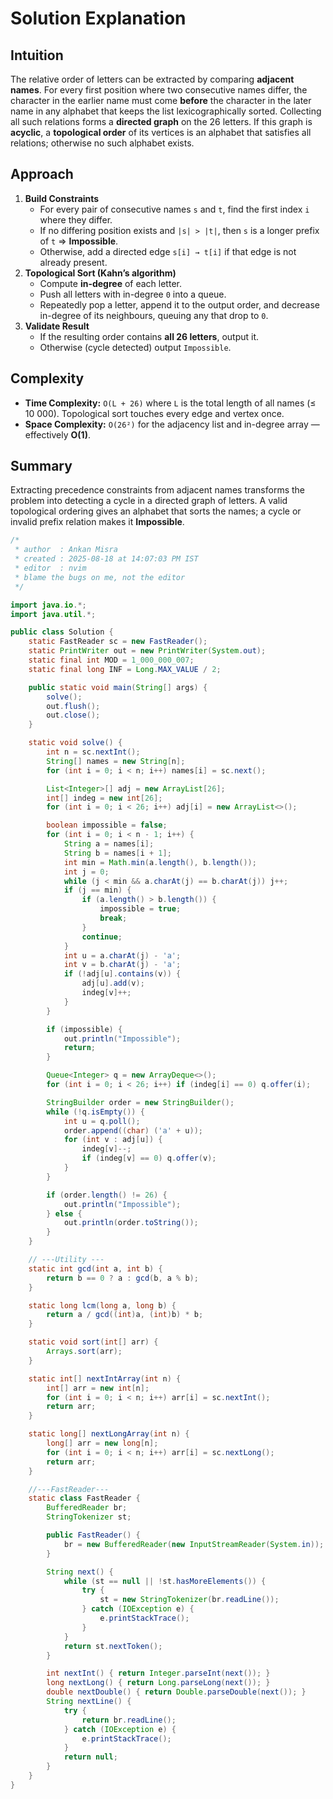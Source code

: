 

# Solution Explanation

## Intuition
The relative order of letters can be extracted by comparing **adjacent names**. For every first position where two consecutive names differ, the character in the earlier name must come **before** the character in the later name in any alphabet that keeps the list lexicographically sorted. Collecting all such relations forms a **directed graph** on the 26 letters. If this graph is **acyclic**, a **topological order** of its vertices is an alphabet that satisfies all relations; otherwise no such alphabet exists.

## Approach
1. **Build Constraints**
   - For every pair of consecutive names `s` and `t`, find the first index `i` where they differ.
   - If no differing position exists and `|s| > |t|`, then `s` is a longer prefix of `t` ⇒ **Impossible**.
   - Otherwise, add a directed edge `s[i] → t[i]` if that edge is not already present.
2. **Topological Sort (Kahn’s algorithm)**
   - Compute **in-degree** of each letter.
   - Push all letters with in-degree `0` into a queue.
   - Repeatedly pop a letter, append it to the output order, and decrease in-degree of its neighbours, queuing any that drop to `0`.
3. **Validate Result**
   - If the resulting order contains **all 26 letters**, output it.
   - Otherwise (cycle detected) output `Impossible`.

## Complexity
- **Time Complexity:** `O(L + 26)` where `L` is the total length of all names (≤ 10 000). Topological sort touches every edge and vertex once.
- **Space Complexity:** `O(26²)` for the adjacency list and in-degree array — effectively **O(1)**.

## Summary
Extracting precedence constraints from adjacent names transforms the problem into detecting a cycle in a directed graph of letters. A valid topological ordering gives an alphabet that sorts the names; a cycle or invalid prefix relation makes it **Impossible**.
```java
/*
 * author  : Ankan Misra
 * created : 2025-08-18 at 14:07:03 PM IST
 * editor  : nvim
 * blame the bugs on me, not the editor
 */

import java.io.*;
import java.util.*;

public class Solution {
    static FastReader sc = new FastReader();
    static PrintWriter out = new PrintWriter(System.out);
    static final int MOD = 1_000_000_007;
    static final long INF = Long.MAX_VALUE / 2;

    public static void main(String[] args) {
        solve();
        out.flush();
        out.close();
    }

    static void solve() {
        int n = sc.nextInt();
        String[] names = new String[n];
        for (int i = 0; i < n; i++) names[i] = sc.next();

        List<Integer>[] adj = new ArrayList[26];
        int[] indeg = new int[26];
        for (int i = 0; i < 26; i++) adj[i] = new ArrayList<>();

        boolean impossible = false;
        for (int i = 0; i < n - 1; i++) {
            String a = names[i];
            String b = names[i + 1];
            int min = Math.min(a.length(), b.length());
            int j = 0;
            while (j < min && a.charAt(j) == b.charAt(j)) j++;
            if (j == min) {
                if (a.length() > b.length()) {
                    impossible = true;
                    break;
                }
                continue;
            }
            int u = a.charAt(j) - 'a';
            int v = b.charAt(j) - 'a';
            if (!adj[u].contains(v)) {
                adj[u].add(v);
                indeg[v]++;
            }
        }

        if (impossible) {
            out.println("Impossible");
            return;
        }

        Queue<Integer> q = new ArrayDeque<>();
        for (int i = 0; i < 26; i++) if (indeg[i] == 0) q.offer(i);

        StringBuilder order = new StringBuilder();
        while (!q.isEmpty()) {
            int u = q.poll();
            order.append((char) ('a' + u));
            for (int v : adj[u]) {
                indeg[v]--;
                if (indeg[v] == 0) q.offer(v);
            }
        }

        if (order.length() != 26) {
            out.println("Impossible");
        } else {
            out.println(order.toString());
        }
    }

    // ---Utility ---
    static int gcd(int a, int b) {
        return b == 0 ? a : gcd(b, a % b);
    }

    static long lcm(long a, long b) {
        return a / gcd((int)a, (int)b) * b;
    }

    static void sort(int[] arr) {
        Arrays.sort(arr);
    }

    static int[] nextIntArray(int n) {
        int[] arr = new int[n];
        for (int i = 0; i < n; i++) arr[i] = sc.nextInt();
        return arr;
    }

    static long[] nextLongArray(int n) {
        long[] arr = new long[n];
        for (int i = 0; i < n; i++) arr[i] = sc.nextLong();
        return arr;
    }

    //---FastReader---
    static class FastReader {
        BufferedReader br;
        StringTokenizer st;

        public FastReader() {
            br = new BufferedReader(new InputStreamReader(System.in));
        }

        String next() {
            while (st == null || !st.hasMoreElements()) {
                try {
                    st = new StringTokenizer(br.readLine());
                } catch (IOException e) {
                    e.printStackTrace();
                }
            }
            return st.nextToken();
        }

        int nextInt() { return Integer.parseInt(next()); }
        long nextLong() { return Long.parseLong(next()); }
        double nextDouble() { return Double.parseDouble(next()); }
        String nextLine() {
            try {
                return br.readLine();
            } catch (IOException e) {
                e.printStackTrace();
            }
            return null;
        }
    }
}

```

